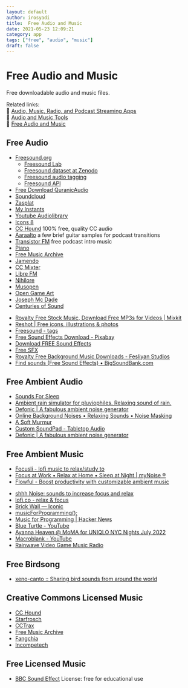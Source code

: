 ```yaml
---
layout: default
author: irosyadi
title:  Free Audio and Music
date: 2021-05-23 12:09:21
category: app
tags: ["free", "audio", "music"]
draft: false
---
```


# Free Audio and Music

Free downloadable audio and music files.

Related links:  
🔗 [Audio, Music, Radio, and Podcast Streaming Apps](audio-streaming.md)  
🔗 [Audio and Music Tools](audio-tool.md)  
🔗 [Free Audio and Music](free-audio.md)  

## Free Audio
- [Freesound.org](https://freesound.org/)
    - [Freesound Lab](https://labs.freesound.org/)
    - [Freesound dataset at Zenodo](https://zenodo.org/record/4060432#.X3xrgi8RqL4)
    - [Freesound audio tagging](http://dcase.community/challenge2019/task-audio-tagging)
    - [Freesound API](https://freesound.org/docs/api/)
- [Free Download QuranicAudio](https://download.quranicaudio.com/)
- [Soundcloud](https://soundcloud.com)
- [Zasplat](https://www.zapsplat.com/)
- [My Instants](https://www.myinstants.com)
- [Youtube Audiolibrary](https://www.youtube.com/audiolibrary/music?nv=1)
- [Icons 8](https://www.icons8.com/music)
- [CC Hound](https://www.cchound.com) 100% free, quality CC audio
- [Aaraalto](https://www.aaraalto.com/sounds) a few brief guitar samples for podcast transitions
- [Transistor FM](https://www.transistor.fm/free-podcast-intro-music) free podcast intro music
- [Piano](https://www.pianobook.co.uk/)
- [Free Music Archive](https://freemusicarchive.org/)
- [Jamendo](https://www.jamendo.com/)
- [CC Mixter](http://ccmixter.org/)
- [Libre FM](https://libre.fm/listen.php)
- [Nihilore](http://www.nihilore.com/)
- [Musopen](https://musopen.org/)
- [Open Game Art](https://opengameart.org/)
- [Joseph Mc Dade](https://josephmcdade.com/music)
- [Centuries of Sound](https://centuriesofsound.com/)
* [Royalty Free Stock Music, Download Free MP3s for Videos | Mixkit](https://mixkit.co/free-stock-music/)
* [Reshot | Free icons, illustrations & photos](https://www.reshot.com/?utm_source=mixkit&utm_campaign=mixkit-header)
* [Freesound - tags](https://freesound.org/browse/tags/)
* [Free Sound Effects Download - Pixabay](https://pixabay.com/sound-effects/)
* [Download FREE Sound Effects](https://www.zapsplat.com/)
* [Free SFX](https://freesfx.co.uk/Music.aspx)
* [Royalty Free Background Music Downloads - Fesliyan Studios](https://www.fesliyanstudios.com/)
* [Find sounds (Free Sound Effects) • BigSoundBank.com](https://bigsoundbank.com/search)

## Free Ambient Audio
* [Sounds For Sleep](https://sounds4sleep.com/#0)
* [Ambient rain simulator for pluviophiles. Relaxing sound of rain.](https://pluvior.com/)
* [Defonic | A fabulous ambient noise generator](https://defonic.com/)
* [Online Background Noises • Relaxing Sounds • Noise Masking](https://noises.online/)
* [A Soft Murmur](https://asoftmurmur.com/)
* [Custom SoundPad - Tabletop Audio](https://tabletopaudio.com/custom_sp.html)
* [Defonic | A fabulous ambient noise generator](https://defonic.com/)

## Free Ambient Music
- [Focusli - lofi music to relax/study to](https://www.focusli.com/)
- [Focus at Work • Relax at Home • Sleep at Night | myNoise ®](https://mynoise.net/)
- [Flowful - Boost productivity with customizable ambient music](https://www.flowful.app/)
* [shhh Noise: sounds to increase focus and relax](https://www.shhhnoise.com/?ref=insanelyusefulwebsites)
* [lofi.co - relax & focus](https://lofi.co/)
* [Brick Wall — Iconic](https://iconic.app/brick-wall/)
* [musicForProgramming();](https://musicforprogramming.net/latest/)
* [Music for Programming | Hacker News](https://news.ycombinator.com/item?id=32009440)
* [Blue Turtle - YouTube](https://www.youtube.com/c/BlueTurtle/videos)
* [Ayanna Heaven @ MoMA for UNIQLO NYC Nights July 2022](https://wfh.dj/)
* [Macroblank - YouTube](https://www.youtube.com/c/Macroblank)
* [Rainwave Video Game Music Radio](https://rainwave.cc/all/)


## Free Birdsong
- [xeno-canto :: Sharing bird sounds from around the world](https://www.xeno-canto.org/)

## Creative Commons Licensed Music
- [CC Hound](https://cchound.com/)
- [Starfrosch](https://starfrosch.com/)
- [CCTrax](https://cctrax.com/)
- [Free Music Archive](https://freemusicarchive.org/)
- [Fangchia](https://media.fangchia.com/)
- [Incompetech](https://incompetech.filmmusic.io/search/)

## Free Licensed Music
- [BBC Sound Effect](https://bbcsfx.acropolis.org.uk/) License: free for educational use